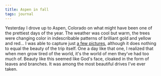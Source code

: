 ```yaml
---
title: Aspen in fall
tags: journal
---
```


Yesterday I drove up to Aspen, Colorado on what might have been one of
the prettiest days of the year.  The weather was cool but warm, the
trees were changing color in indescribable patterns of brilliant gold
and yellow and red...  I was able to capture just [a few pictures](gallery/Colorado/Aspen/index.html),
although it does nothing to equal the beauty of the trip itself.  One a
day like that one, I realized that when men grow tired of the world,
it's the world of men they've had too much of.  Beauty like this seemed
like God's face, cloaked in the form of leaves and branches.  It was
among the most beautiful drives I've ever taken.


